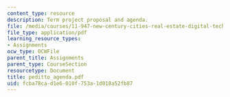 ```yaml
---
content_type: resource
description: Term project proposal and agenda.
file: /media/courses/11-947-new-century-cities-real-estate-digital-technology-and-design-fall-2004/fcba78cad1e6010f753a1d018a52fb87_peditto_agenda.pdf
file_type: application/pdf
learning_resource_types:
- Assignments
ocw_type: OCWFile
parent_title: Assignments
parent_type: CourseSection
resourcetype: Document
title: peditto_agenda.pdf
uid: fcba78ca-d1e6-010f-753a-1d018a52fb87
---
```

